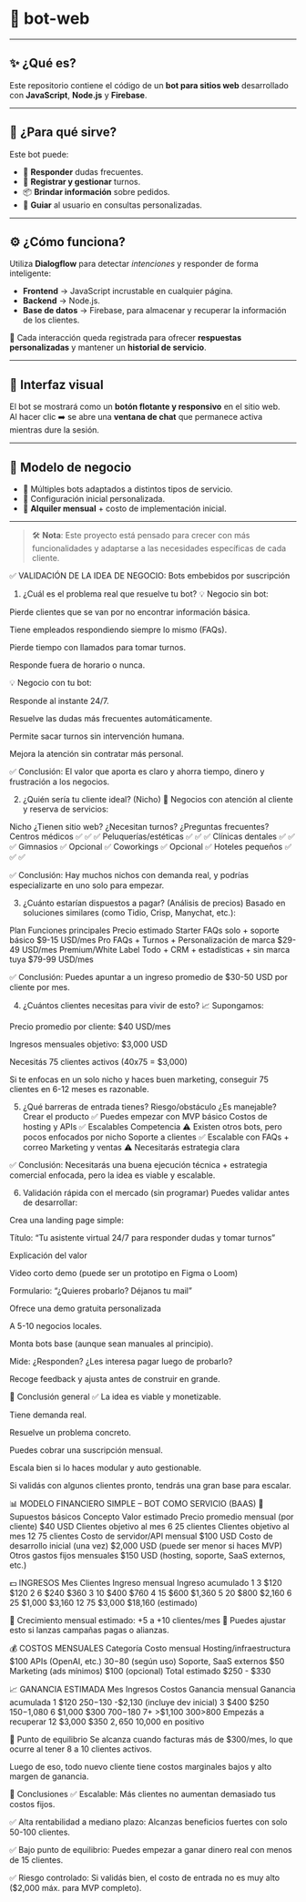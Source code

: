 # 🤖 bot-web  

---

## ✨ ¿Qué es?  
Este repositorio contiene el código de un **bot para sitios web** desarrollado con **JavaScript**, **Node.js** y **Firebase**.  

---

## 🎯 ¿Para qué sirve?  
Este bot puede:  
- 💬 **Responder** dudas frecuentes.  
- 📅 **Registrar y gestionar** turnos.  
- 📦 **Brindar información** sobre pedidos.  
- 🧠 **Guiar** al usuario en consultas personalizadas.  

---

## ⚙️ ¿Cómo funciona?  
Utiliza **Dialogflow** para detectar *intenciones* y responder de forma inteligente:  
- **Frontend** → JavaScript incrustable en cualquier página.  
- **Backend** → Node.js.  
- **Base de datos** → Firebase, para almacenar y recuperar la información de los clientes.  

📌 Cada interacción queda registrada para ofrecer **respuestas personalizadas** y mantener un **historial de servicio**.  

---

## 🎨 Interfaz visual  
El bot se mostrará como un **botón flotante y responsivo** en el sitio web.  
Al hacer clic ➡️ se abre una **ventana de chat** que permanece activa mientras dure la sesión.  

---

## 💼 Modelo de negocio  
- 🔹 Múltiples bots adaptados a distintos tipos de servicio.  
- 🔹 Configuración inicial personalizada.  
- 🔹 **Alquiler mensual** + costo de implementación inicial.  

---

> 🛠 **Nota**: Este proyecto está pensado para crecer con más funcionalidades y adaptarse a las necesidades específicas de cada cliente.


✅ VALIDACIÓN DE LA IDEA DE NEGOCIO: Bots embebidos por suscripción
1. ¿Cuál es el problema real que resuelve tu bot?
💡 Negocio sin bot:

Pierde clientes que se van por no encontrar información básica.

Tiene empleados respondiendo siempre lo mismo (FAQs).

Pierde tiempo con llamados para tomar turnos.

Responde fuera de horario o nunca.

💡 Negocio con tu bot:

Responde al instante 24/7.

Resuelve las dudas más frecuentes automáticamente.

Permite sacar turnos sin intervención humana.

Mejora la atención sin contratar más personal.

✅ Conclusión: El valor que aporta es claro y ahorra tiempo, dinero y frustración a los negocios.

2. ¿Quién sería tu cliente ideal? (Nicho)
💼 Negocios con atención al cliente y reserva de servicios:

Nicho	¿Tienen sitio web?	¿Necesitan turnos?	¿Preguntas frecuentes?
Centros médicos	✅	✅	✅
Peluquerías/estéticas	✅	✅	✅
Clínicas dentales	✅	✅	✅
Gimnasios	✅	Opcional	✅
Coworkings	✅	Opcional	✅
Hoteles pequeños	✅	✅	✅

✅ Conclusión: Hay muchos nichos con demanda real, y podrías especializarte en uno solo para empezar.

3. ¿Cuánto estarían dispuestos a pagar? (Análisis de precios)
Basado en soluciones similares (como Tidio, Crisp, Manychat, etc.):

Plan	Funciones principales	Precio estimado
Starter	FAQs solo + soporte básico	$9-15 USD/mes
Pro	FAQs + Turnos + Personalización de marca	$29-49 USD/mes
Premium/White Label	Todo + CRM + estadísticas + sin marca tuya	$79-99 USD/mes

✅ Conclusión: Puedes apuntar a un ingreso promedio de $30-50 USD por cliente por mes.

4. ¿Cuántos clientes necesitas para vivir de esto?
📈 Supongamos:

Precio promedio por cliente: $40 USD/mes

Ingresos mensuales objetivo: $3,000 USD

Necesitás 75 clientes activos (40x75 = $3,000)

Si te enfocas en un solo nicho y haces buen marketing, conseguir 75 clientes en 6-12 meses es razonable.

5. ¿Qué barreras de entrada tienes?
Riesgo/obstáculo	¿Es manejable?
Crear el producto	✅ Puedes empezar con MVP básico
Costos de hosting y APIs	✅ Escalables
Competencia	⚠️ Existen otros bots, pero pocos enfocados por nicho
Soporte a clientes	✅ Escalable con FAQs + correo
Marketing y ventas	⚠️ Necesitarás estrategia clara

✅ Conclusión: Necesitarás una buena ejecución técnica + estrategia comercial enfocada, pero la idea es viable y escalable.

6. Validación rápida con el mercado (sin programar)
Puedes validar antes de desarrollar:

Crea una landing page simple:

Título: “Tu asistente virtual 24/7 para responder dudas y tomar turnos”

Explicación del valor

Video corto demo (puede ser un prototipo en Figma o Loom)

Formulario: “¿Quieres probarlo? Déjanos tu mail”

Ofrece una demo gratuita personalizada

A 5-10 negocios locales.

Monta bots base (aunque sean manuales al principio).

Mide: ¿Responden? ¿Les interesa pagar luego de probarlo?

Recoge feedback y ajusta antes de construir en grande.

📌 Conclusión general
✅ La idea es viable y monetizable.

Tiene demanda real.

Resuelve un problema concreto.

Puedes cobrar una suscripción mensual.

Escala bien si lo haces modular y auto gestionable.

Si validás con algunos clientes pronto, tendrás una gran base para escalar.

📊 MODELO FINANCIERO SIMPLE – BOT COMO SERVICIO (BAAS)
🎯 Supuestos básicos
Concepto	Valor estimado
Precio promedio mensual (por cliente)	$40 USD
Clientes objetivo al mes 6	25 clientes
Clientes objetivo al mes 12	75 clientes
Costo de servidor/API mensual	$100 USD
Costo de desarrollo inicial (una vez)	$2,000 USD (puede ser menor si haces MVP)
Otros gastos fijos mensuales	$150 USD (hosting, soporte, SaaS externos, etc.)

💵 INGRESOS
Mes	Clientes	Ingreso mensual	Ingreso acumulado
1	3	$120	$120
2	6	$240	$360
3	10	$400	$760
4	15	$600	$1,360
5	20	$800	$2,160
6	25	$1,000	$3,160
12	75	$3,000	$18,160 (estimado)

🔹 Crecimiento mensual estimado: +5 a +10 clientes/mes
🔹 Puedes ajustar esto si lanzas campañas pagas o alianzas.

💰 COSTOS MENSUALES
Categoría	Costo mensual
Hosting/infraestructura	$100
APIs (OpenAI, etc.)	$30-$80 (según uso)
Soporte, SaaS externos	$50
Marketing (ads mínimos)	$100 (opcional)
Total estimado	$250 - $330

📈 GANANCIA ESTIMADA
Mes	Ingresos	Costos	Ganancia mensual	Ganancia acumulada
1	$120	$250	-$130	-$2,130 (incluye dev inicial)
3	$400	$250	$150	-$1,080
6	$1,000	$300	$700	-$180
7+	>$1,100	$300	>$800	Empezás a recuperar
12	$3,000	$350	$2,650	~$10,000 en positivo

🚀 Punto de equilibrio
Se alcanza cuando facturas más de $300/mes, lo que ocurre al tener 8 a 10 clientes activos.

Luego de eso, todo nuevo cliente tiene costos marginales bajos y alto margen de ganancia.

📌 Conclusiones
✅ Escalable: Más clientes no aumentan demasiado tus costos fijos.

✅ Alta rentabilidad a mediano plazo: Alcanzas beneficios fuertes con solo 50-100 clientes.

✅ Bajo punto de equilibrio: Puedes empezar a ganar dinero real con menos de 15 clientes.

✅ Riesgo controlado: Si validás bien, el costo de entrada no es muy alto ($2,000 máx. para MVP completo).

